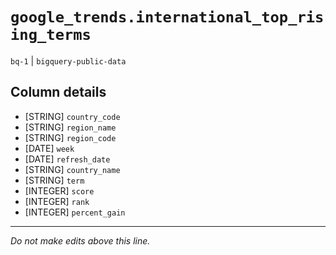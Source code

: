 # `google_trends.international_top_rising_terms`
`bq-1` | `bigquery-public-data`

## Column details
* [STRING]    `country_code`
* [STRING]    `region_name`
* [STRING]    `region_code`
* [DATE]      `week`
* [DATE]      `refresh_date`
* [STRING]    `country_name`
* [STRING]    `term`
* [INTEGER]   `score`
* [INTEGER]   `rank`
* [INTEGER]   `percent_gain`

-------------------------------------------------------------------------------
*Do not make edits above this line.*
